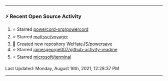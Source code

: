 

---
### :zap: Recent Open Source Activity

<!--RECENT_ACTIVITY:start-->
1. ⭐ Starred [powercord-org/powercord](https://github.com/powercord-org/powercord)
2. ⭐ Starred [mattsse/voyager](https://github.com/mattsse/voyager)
3. 📔 Created new repository [WeHateJS/powersave](https://github.com/WeHateJS/powersave)
4. ⭐ Starred [jamesgeorge007/github-activity-readme](https://github.com/jamesgeorge007/github-activity-readme)
5. ⭐ Starred [microsoft/terminal](https://github.com/microsoft/terminal)
<!--RECENT_ACTIVITY:end-->




<!--RECENT_ACTIVITY:last_update-->
Last Updated: Monday, August 16th, 2021, 12:28:37 PM
<!--RECENT_ACTIVITY:last_update_end-->
---
